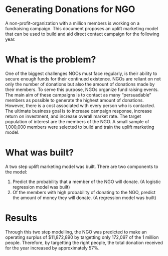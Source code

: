# Generating Donations for NGO
A non-profit-organization with a million members is working on a fundraising campaign. This document proposes an uplift marketing model that can be used to build and aid direct contact campaign for the following year.
# What is the problem?
One of the biggest challenges NGOs must face regularly, is their ability to secure enough funds for their continued existence. NGOs are reliant on not only the number of donations but also the amount of donations made by their members. To serve this purpose, NGOs organize fund raising events. The main aim of these campaigns is to contact as many “persuadable” members as possible to generate the highest amount of donations. However, there is a cost associated with every person who is contacted. The ultimate business goal is to increase campaign response, increase return on investment, and increase overall market rate. The target population of interest are the members of the NGO. A small sample of 1,000,000 members were selected to build and train the uplift marketing model.
# What was built?
A two step uplift marketing model was built. There are two components to the model:
1. Predict the probability that a member of the NGO will donate. (A logistic regression model was built)
2. Of the members with high probability of donating to the NGO, predict the amount of money they will donate. (A regression model was built)
# Results
Through this two step modelling, the NGO was predicted to make an operating surplus of $11,872,890 by targetting only 172,097 of the 1 million people. Therefore, by targetting the right people, the total donation received for the year increased by approximately 57%.
